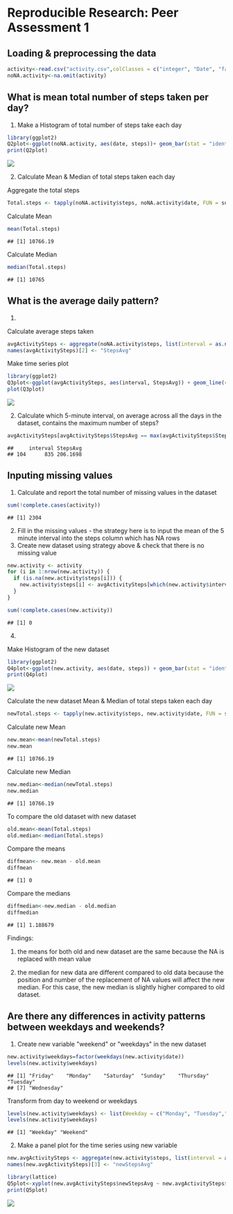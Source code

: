 # Reproducible Research: Peer Assessment 1

## Loading & preprocessing the data

```r
activity<-read.csv("activity.csv",colClasses = c("integer", "Date", "factor"))
noNA.activity<-na.omit(activity)
```

## What is mean total number of steps taken per day?

1) Make a Histogram of total number of steps take each day

```r
library(ggplot2)
Q2plot<-ggplot(noNA.activity, aes(date, steps))+ geom_bar(stat = "identity", colour = "darkred", fill = "darkred", width = 0.7)+ labs(title = "Total Number of Steps Taken Each Day", x = "Date", y = "Total number of steps")
print(Q2plot)
```

![](PA1_template_files/figure-html/unnamed-chunk-1-1.png) 

2) Calculate Mean & Median of total steps taken each day

Aggregate the total steps

```r
Total.steps <- tapply(noNA.activity$steps, noNA.activity$date, FUN = sum)
```

Calculate Mean

```r
mean(Total.steps)
```

```
## [1] 10766.19
```

Calculate Median

```r
median(Total.steps)
```

```
## [1] 10765
```

## What is the average daily pattern?

1)
Calculate average steps taken

```r
avgActivitySteps <- aggregate(noNA.activity$steps, list(interval = as.numeric(as.character(noNA.activity$interval))), FUN = "mean")
names(avgActivitySteps)[2] <- "StepsAvg"
```

Make time series plot

```r
library(ggplot2)
Q3plot<-ggplot(avgActivitySteps, aes(interval, StepsAvg)) + geom_line(color = "darkred", size = 0.8) + labs(title = "Average Daily Activity Pattern", x = "5 minute interval", y = "Average number of steps taken, averaged across all days")
plot(Q3plot)
```

![](PA1_template_files/figure-html/unnamed-chunk-6-1.png) 

2) Calculate which 5-minute interval, on average across all the days in the dataset, contains the maximum number of steps?

```r
avgActivitySteps[avgActivitySteps$StepsAvg == max(avgActivitySteps$StepsAvg),]
```

```
##     interval StepsAvg
## 104      835 206.1698
```

## Inputing missing values

1) Calculate and report the total number of missing values in the dataset 

```r
sum(!complete.cases(activity))
```

```
## [1] 2304
```

2) Fill in the missing values - the strategy here is to input the mean of the 5 minute interval into the steps column which has NA rows 
3) Create new dataset using strategy above & check that there is no missing value


```r
new.activity <- activity 
for (i in 1:nrow(new.activity)) {
  if (is.na(new.activity$steps[i])) {
    new.activity$steps[i] <- avgActivitySteps[which(new.activity$interval[i] == avgActivitySteps$interval), ]$StepsAvg
  }
}
```


```r
sum(!complete.cases(new.activity))
```

```
## [1] 0
```

4)
Make Histogram of the new dataset

```r
library(ggplot2)
Q4plot<-ggplot(new.activity, aes(date, steps)) + geom_bar(stat = "identity",colour = "darkred",fill = "darkred",width = 0.7) + labs(title = "Total Number of Steps Taken Each Day (no NA data)", x = "Date", y = "Total number of steps")
print(Q4plot)
```

![](PA1_template_files/figure-html/unnamed-chunk-11-1.png) 

Calculate the new dataset Mean & Median of total steps taken each day


```r
newTotal.steps <- tapply(new.activity$steps, new.activity$date, FUN = sum)
```

Calculate new Mean

```r
new.mean<-mean(newTotal.steps)
new.mean
```

```
## [1] 10766.19
```
Calculate new Median

```r
new.median<-median(newTotal.steps)
new.median
```

```
## [1] 10766.19
```

To compare the old dataset with new dataset


```r
old.mean<-mean(Total.steps)
old.median<-median(Total.steps)
```

Compare the means

```r
diffmean<- new.mean - old.mean
diffmean
```

```
## [1] 0
```

Compare the medians

```r
diffmedian<-new.median - old.median 
diffmedian
```

```
## [1] 1.188679
```

Findings:

1) the means for both old and new dataset are the same because the NA is replaced with mean value

2) the median for new data are different compared to old data because the position and number of the replacement  of NA values will affect the              new median. For this case, the new median is slightly higher compared to old dataset.

## Are there any differences in activity patterns between weekdays and weekends?

1) Create new variable "weekend" or "weekdays" in the new dataset

```r
new.activity$weekdays=factor(weekdays(new.activity$date))
levels(new.activity$weekdays)
```

```
## [1] "Friday"    "Monday"    "Saturday"  "Sunday"    "Thursday"  "Tuesday"  
## [7] "Wednesday"
```

Transform from day to weekend or weekdays

```r
levels(new.activity$weekdays) <- list(Weekday = c("Monday", "Tuesday","Wednesday", "Thursday", "Friday"),Weekend = c("Saturday", "Sunday"))
levels(new.activity$weekdays)
```

```
## [1] "Weekday" "Weekend"
```

2) Make a panel plot for the time series using new variable


```r
new.avgActivitySteps <- aggregate(new.activity$steps, list(interval = as.numeric(as.character(new.activity$interval)), weekdays = new.activity$weekdays), FUN = "mean")
names(new.avgActivitySteps)[3] <- "newStepsAvg"
```


```r
library(lattice)
Q5plot<-xyplot(new.avgActivitySteps$newStepsAvg ~ new.avgActivitySteps$interval | new.avgActivitySteps$weekdays, layout = c(1, 2), type = "l", xlab = "Interval", ylab = "Number of steps")
print(Q5plot)
```

![](PA1_template_files/figure-html/unnamed-chunk-21-1.png) 
